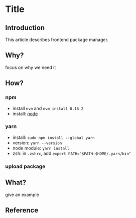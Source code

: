 # Title

## Introduction

This article describes frontend package manager.

## Why?

focus on why we need it

## How?

### npm

* install `nvm` and `nvm install 8.16.2`
* install: [node](https://nodejs.org/en/download/)

### yarn

* install: `sudo npm install --global yarn`
* version: `yarn --version`
* node module: `yarn install`
* zsh: in `.zshrc`, add `export PATH="$PATH:$HOME/.yarn/bin"`

### upload package



## What?

give an example
<img src="{{site.baseurl}}/assets/img/xxx.png" alt="">

## Reference
